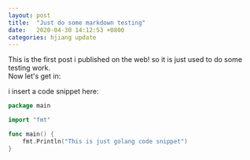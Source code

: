 ```yaml
---
layout: post
title:  "Just do some markdown testing"
date:   2020-04-30 14:12:53 +0800
categories: hjiang update
---
```


This is the first post i published on the web! so it is just used to do some testing work.  
Now let's get in:  

i insert a code snippet here:  
```go
package main

import "fmt"

func main() {
	fmt.Println("This is just golang code snippet")
}
```
